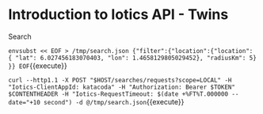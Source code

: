 # Introduction to Iotics API - Twins

Search

`envsubst << EOF > /tmp/search.json
{"filter":{"location":{"location": {
               "lat": 6.027456183070403,
               "lon": 1.4658129805029452},
              "radiusKm": 5}
}}
EOF`{{execute}}

`curl --http1.1 -X POST "$HOST/searches/requests?scope=LOCAL" -H "Iotics-ClientAppId: katacoda" -H "Authorization: Bearer $TOKEN" $CONTENTHEADER -H "Iotics-RequestTimeout: $(date +%FT%T.000000 --date="+10 second") -d @/tmp/search.json`{{execute}}
